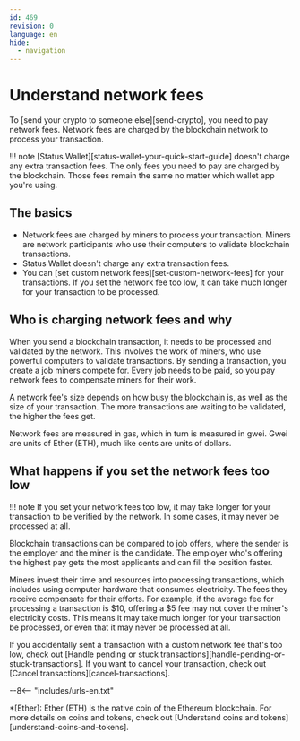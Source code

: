 ```yaml
---
id: 469
revision: 0
language: en
hide:
  - navigation
---
```


# Understand network fees

To [send your crypto to someone else][send-crypto], you need to pay network fees. Network fees are charged by the blockchain network to process your transaction.

!!! note
     [Status Wallet][status-wallet-your-quick-start-guide] doesn't charge any extra transaction fees. The only fees you need to pay are charged by the blockchain. Those fees remain the same no matter which wallet app you're using.

## The basics

- Network fees are charged by miners to process your transaction. Miners are network participants who use their computers to validate blockchain transactions.
- Status Wallet doesn't charge any extra transaction fees.
- You can [set custom network fees][set-custom-network-fees] for your transactions. If you set the network fee too low, it can take much longer for your transaction to be processed.

## Who is charging network fees and why

When you send a blockchain transaction, it needs to be processed and validated by the network. This involves the work of miners, who use powerful computers to validate transactions. By sending a transaction, you create a job miners compete for. Every job needs to be paid, so you pay network fees to compensate miners for their work.

A network fee's size depends on how busy the blockchain is, as well as the size of your transaction. The more transactions are waiting to be validated, the higher the fees get.

Network fees are measured in gas, which in turn is measured in gwei. Gwei are units of Ether (ETH), much like cents are units of dollars.

## What happens if you set the network fees too low

!!! note
     If you set your network fees too low, it may take longer for your transaction to be verified by the network. In some cases, it may never be processed at all.

Blockchain transactions can be compared to job offers, where the sender is the employer and the miner is the candidate. The employer who's offering the highest pay gets the most applicants and can fill the position faster.

Miners invest their time and resources into processing transactions, which includes using computer hardware that consumes electricity. The fees they receive compensate for their efforts. For example, if the average fee for processing a transaction is $10, offering a $5 fee may not cover the miner's electricity costs. This means it may take much longer for your transaction be processed, or even that it may never be processed at all.

If you accidentally sent a transaction with a custom network fee that's too low, check out [Handle pending or stuck transactions][handle-pending-or-stuck-transactions]. If you want to cancel your transaction, check out [Cancel transactions][cancel-transactions].

--8<-- "includes/urls-en.txt"

*[Ether]: Ether (ETH) is the native coin of the Ethereum blockchain. For more details on coins and tokens, check out [Understand coins and tokens][understand-coins-and-tokens].
